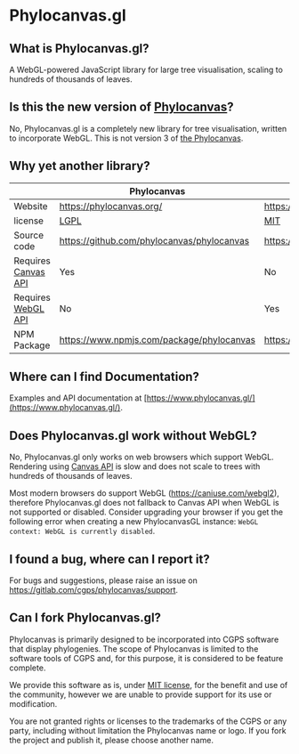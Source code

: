 # Phylocanvas.gl


## What is Phylocanvas.gl?

A WebGL-powered JavaScript library for large tree visualisation, scaling to hundreds of thousands of leaves.


## Is this the new version of [Phylocanvas](https://www.npmjs.com/package/phylocanvas)?

No, Phylocanvas.gl is a completely new library for tree visualisation, written to incorporate WebGL.
This is not version 3 of [the Phylocanvas](https://www.npmjs.com/package/phylocanvas).



## Why yet another library?


|  | Phylocanvas | Phylocanvas.gl |
| ------ | ------ | ------ |
| Website | <https://phylocanvas.org/> | <https://www.phylocanvas.gl/> |
| license | [LGPL](https://github.com/phylocanvas/phylocanvas/blob/master/LICENCE) | [MIT](https://gitlab.com/cgps/phylocanvas/phylocanvas.gl/-/blob/master/LICENSE) |
| Source code | https://github.com/phylocanvas/phylocanvas | https://gitlab.com/cgps/phylocanvas/phylocanvas.gl |
| Requires [Canvas API](https://developer.mozilla.org/en-US/docs/Web/API/Canvas_API) | Yes | No |
| Requires [WebGL API](https://developer.mozilla.org/en-US/docs/Web/API/WebGL_API)| No | Yes |
| NPM Package | <https://www.npmjs.com/package/phylocanvas> | <https://www.npmjs.com/package/@phylocanvas/phylocanvas.gl> |


## Where can I find Documentation?

Examples and API documentation at [https://www.phylocanvas.gl/](https://www.phylocanvas.gl/).



## Does Phylocanvas.gl work without WebGL? 

No, Phylocanvas.gl only works on web browsers which support WebGL.
Rendering using [Canvas API](https://developer.mozilla.org/en-US/docs/Web/API/Canvas_API) is slow and does not scale to trees with hundreds of thousands of leaves.

Most modern browsers do support WebGL (https://caniuse.com/webgl2),
therefore Phylocanvas.gl does not fallback to Canvas API when WebGL is not supported or disabled.
Consider upgrading your browser if you get the following error when creating a new PhylocanvasGL instance:
`WebGL context: WebGL is currently disabled`.


## I found a bug, where can I report it?

For bugs and suggestions, please raise an issue on <https://gitlab.com/cgps/phylocanvas/support>.


## Can I fork Phylocanvas.gl?

Phylocanvas is primarily designed to be incorporated into CGPS software that display phylogenies. The scope of Phylocanvas is limited to the software tools of CGPS and, for this purpose, it is considered to be feature complete.

We provide this software as is, under [MIT license](https://gitlab.com/cgps/phylocanvas/phylocanvas.gl/-/blob/master/LICENSE), for the benefit and use of the community, however we are unable to provide support for its use or modification.

You are not granted rights or licenses to the trademarks of the CGPS or any party, including without limitation the Phylocanvas name or logo.
If you fork the project and publish it, please choose another name.



